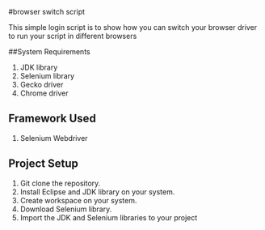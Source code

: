 #browser switch script

This simple login script is to show how you can switch your browser driver to run your script in different browsers

##System Requirements
1.   JDK library
2.   Selenium library
3.   Gecko driver
4.   Chrome driver

## Framework Used
1.   Selenium Webdriver

## Project Setup
1. Git clone the repository.
2. Install Eclipse and JDK library on your system.
3. Create workspace on your system.
3. Download Selenium library.
4. Import the JDK and Selenium libraries to your project
   
